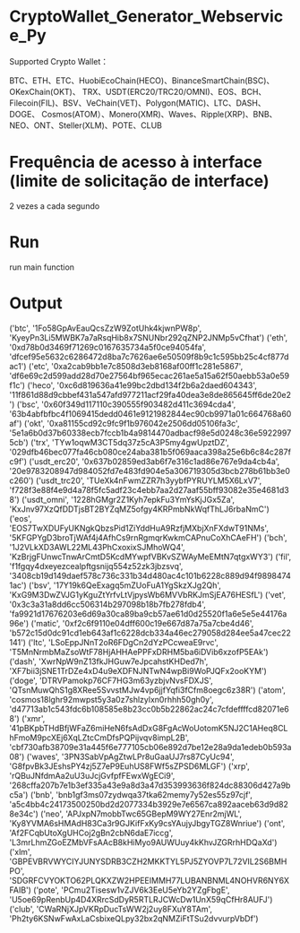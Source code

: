 # CryptoWallet_Generator_Webservice_Py

Supported Crypto Wallet：

BTC、ETH、ETC、HuobiEcoChain(HECO)、BinanceSmartChain(BSC)、OKexChain(OKT)、 TRX、USDT(ERC20/TRC20/OMNI)、EOS、BCH、Filecoin(FIL)、BSV、VeChain(VET)、Polygon(MATIC)、LTC、DASH、DOGE、 Cosmos(ATOM）、Monero(XMR)、Waves、Ripple(XRP)、BNB、NEO、ONT、Steller(XLM)、POTE、CLUB

# Frequência de acesso à interface (limite de solicitação de interface)
   2 vezes a cada segundo

# Run 
 run main function
 
# Output
 ('btc', '1Fo58GpAvEauQcsZzW9ZotUhk4kjwnPW8p', 'KyeyPn3Li5MWBK7a7aRsqHib8x7SNUNbr292qZNP2JNMp5vCfhat')
('eth', '0xd78b0d3469f71269c0167635734a5f0ce94054fa', 'dfcef95e5632c6286472d8ba7c7626ae6e50509f8b9c1c595bb25c4cf877dac1')
('etc', '0xa2cab9bb1e7c8508d3eb8168af00ff1c281e5867', 'df6e69c2d599add28d70e27564bf965ecac261ae5a15a62f50aebb53a0e59f1c')
('heco', '0xc6d819636a41e99bc2dbd134f2b6a2daed604343', '11f861d88d9cbbef431a547afd977211acf29fa40dea3e8de865645ff6de20e2')
('bsc', '0x60f349d117110c390555f903482d411c3694cda4', '63b4abfbfbc4f1069415dedd0461e9121982844ec90cb9971a01c664768a60af')
('okt', '0xa81155cd92c9fc9f1b976042e2506dd05106fa3c', '5e1a6b0d37b60338ecb7fccb1b4a9814470adbacf98e5d0248c36e59229975cb')
('trx', 'TYw1oqwM3CT5dq37z5cA3P5my4gwUpztDZ', '029dfb46bec077fa46cb080ce24aba381b5f069aaca398a25e6b6c84c287fc9f')
('usdt_erc20', '0x637b02859ed3ab6f7e316c1ad86e767e9da4cb4a', '20e9783208947d984052fd7e483fd904e5a306719305d3bcb278b61bb3e0c260')
('usdt_trc20', 'TUeXk4nFwmZZR7h3yybfPYRUYLM5X6LxV7', 'f728f3e88f4e9d4a78f5fc5adf23c4ebb7aa2d27aaf55bff93082e35e4681d38')
('usdt_omni', '1228hGMgr2Z1Kyh7epkFu3YmYsKjJGx5Za', 'KxJnv97XzQfDDTjsBT2BYZqMZ5ofgy4KRPmbNkWqfThLJ6rbaNmC')
('eos', 'EOS7TwXDUFyUKNgkQbzsPid1ZiYddHuA9RzfjMXbjXnFXdwT91NMs', '5KFGPYgD3broTjWAf4j4AfhCs9rnRgmqrKwkmCAPnuCoXhCAeFH')
('bch', '1J2VLkXD3AWL22ML43PhCxoxixSJMhoWQ4', 'KzBrjgFUnwcTnwArCmtD5KcdMYwpfVBKvSZWAyMeEMtN7qtgxWY3')
('fil', 'f1fgqy4dxeyezcealpftgsnijq554z52zk3jbzsvq', '3408cb19d149daef578c736c331b34d480ac4c101b6228c889d94f98984741ac')
('bsv', '17Y19k6QeExagq5mZUoFuA1YgSkzXJg2Qh', 'KxG9M3DwZVJG1yKguZtYrfvLtVjpysWb6MVVbRKJmSjEA76HESfL')
('vet', '0x3c3a31a8dd6cc506314b297098b18b7fb278fdb4', 'fa9921d17676203e6d69a30ca89ba9cb57ae61d0d25520f1a6e5e5e44176a96e')
('matic', '0xf2c6f9110e04dff600c19e667d87a75a7cbe4d46', 'b572c15d0dc91cd1eb643af1c6228dcb334a46ec279058d284ee5a47cec22141')
('ltc', 'LSoEppJNnT2oR6FDgCn2dYzPCcweaE9rvc', 'T5MnNrmbMaZsoWtF78HjAHHAePPFxDRHM5ba6iDVib6xzofP5EAk')
('dash', 'XwrNpW9nZ13fkJHGuw7eJpcahstKHDed7h', 'XF7bii3jSNE1TrDZe4xD4u9eXDFNJNTwN4wpBi9WoPJQFx2ooKYM')
('doge', 'DTRVPamokp76CF7HG3m63yzbjvNvsFDXJS', 'QTsnMuwQhS1g8XRee5SvvstMJw4vp6jjfYqfi3fCfm8oegc6z38R')
('atom', 'cosmos18lghr92mwpst5y3a0z7shlzylxn0rhhh50gh0y', 'd47713ab1c543fdc6b108585e8b23cc0b5b22862ac24c7cfdeffffcd82071e68')
('xmr', '41pBKpbTHdBfjWFaZ6miHeN6fsAdDxG8FgAcWoUotomK5NJ2C1AHeq8CLhFmoM9pcXEj6XqLZtcCmDfsPQPijvqv8impL2B', 'cbf730afb38709e31a445f6e777105cb06e892d7be12e28a9da1edeb0b593a08')
('waves', '3PN3SabVpAgZtwLPr8uGaaUJ7rs87CyUc94', 'G8fpvBk3JEshsPY4zj5Z7eP9EuhUS8FWf5sZPSD6MLGF')
('xrp', 'rQBuJNfdmAa2uU3uJcjGvfpfFEwxWgECi9', '268cffa207b7e1b3ef335a43e9a8d3a47d353993636f824dc88306d427a9bc5a')
('bnb', 'bnb1gf3ms07zydwqa37tka62memy7y52es55z97cjf', 'a5c4bb4c24173500250bd2d2077334b3929e7e6567ca892aaceb63d9d828e34c')
('neo', 'APJxpN7mobbTwc65GBepM9WY27Enr2mjWL', 'Ky8YVMA6sHMAdH83Ca3r9GJKifFxKy9csYAujyJbgyTGZ8Wnriue')
('ont', 'Af2FCqbUtoXgUHCoj2gBn2cbN6daE7iccg', 'L3mrLhmZGoEZMbVFsAAcB8kHiMyo9AUWUuy4kKhvJZGRrhHDQaXd')
('xlm', 'GBPEVBRVWYCIYJUNYSDRB3CZH2MKKTYL5PJ5ZYOVP7L72VIL2S6BMHPO', 'SDGRFCVYOKTO62PLQKXZW2HPEEIMMH77LUBANBNML4NOHVR6NY6XFAIB')
('pote', 'PCmu2Tisesw1vZJV6k3EeU5eYb2YZgFbgE', 'U5oe69pRenbUp4D4XRrcSdDyR5RTLRJCWcDw1UnX59qCfHr8AUFJ')
('club', 'CWaRNjXJpVKRpDucTsWW2j2uy8FXuY8TAm', 'Ph2ty6KSNwFwAxLaCsbixeQLpy32bx2qNMZiFtTSu2dvvurpVbDf')
